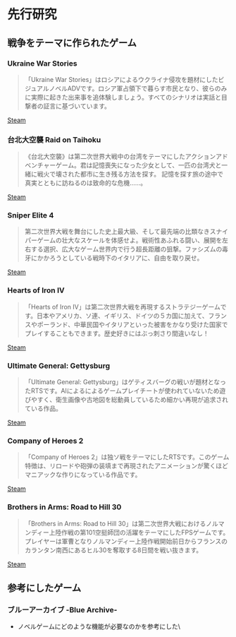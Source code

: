 # 先行研究
## 戦争をテーマに作られたゲーム

### Ukraine War Stories

>「Ukraine War Stories」はロシアによるウクライナ侵攻を題材にしたビジュアルノベルADVです。ロシア軍占領下で暮らす市民となり、彼らのみに実際に起きた出来事を追体験しましょう。すべてのシナリオは実話と目撃者の証言に基づいています。

[Steam](https://store.steampowered.com/app/1985510/Ukraine_War_Stories/)

### 台北大空襲 Raid on Taihoku

> 《台北大空襲》は第二次世界大戦中の台湾をテーマにしたアクションアドベンチャーゲーム。君は記憶喪失になった少女として、一匹の台湾犬と一緒に戦火で壊された都市に生き残る方法を探す。 記憶を探す旅の途中で真実とともに訪ねるのは致命的な危機……。

[Steam](https://store.steampowered.com/app/1901950/_Raid_on_Taihoku/)

### Sniper Elite 4

> 第二次世界大戦を舞台にした史上最大級、そして最先端の比類なきスナイパーゲームの壮大なスケールを体感せよ。戦術性あふれる闘い、展開を左右する選択、広大なゲーム世界内で行う超長距離の狙撃。ファシズムの毒牙にかかろうとしている戦時下のイタリアに、自由を取り戻せ。

[Steam](https://store.steampowered.com/app/312660/Sniper_Elite_4/)

### Hearts of Iron IV

>「Hearts of Iron IV」は第二次世界大戦を再現するストラテジーゲームです。日本やアメリカ、ソ連、イギリス、ドイツの５カ国に加えて、フランスやポーランド、中華民国やイタリアといった被害をかなり受けた国家でプレイすることもできます。歴史好きにはぶっ刺さり間違いなし！

[Steam](https://store.steampowered.com/app/394360/Hearts_of_Iron_IV)

### Ultimate General: Gettysburg

>「Ultimate General: Gettysburg」はゲティスバーグの戦いが題材となったRTSです。AIによるによるゲームプレイチートが使われていないため遊びやすく、衛生画像や古地図を総動員しているため細かい再現が追求されている作品。

[Steam](https://store.steampowered.com/app/306660/Ultimate_General_Gettysburg/)

### Company of Heroes 2

> 「Company of Heroes 2」は独ソ戦をテーマにしたRTSです。このゲーム特徴は、リロードや砲弾の装填まで再現されたアニメーションが驚くほどマニアックな作りになっている作品です。

[Steam](https://store.steampowered.com/app/231430/Company_of_Heroes_2/)

### Brothers in Arms: Road to Hill 30
>「Brothers in Arms: Road to Hill 30」は第二次世界大戦におけるノルマンディー上陸作戦の第101空挺師団の活躍をテーマにしたFPSゲームです。プレイヤーは軍曹となりノルマンディー上陸作戦開始前日からフランスのカランタン南西にあるヒル30を奪取する8日間を戦い抜きます。

[Steam](https://store.steampowered.com/app/15190/Brothers_in_Arms_Road_to_Hill_30/)


## 参考にしたゲーム
### ブルーアーカイブ -Blue Archive-
- ノベルゲームにどのような機能が必要なのかを参考にした\
